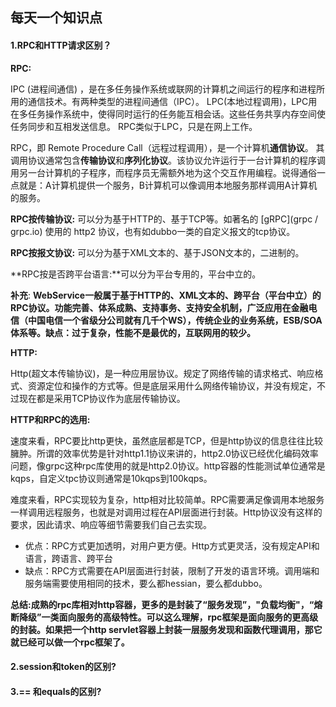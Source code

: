 ## 每天一个知识点

#### 1.RPC和HTTP请求区别？

**RPC:**

IPC (进程间通信) ，是在多任务操作系统或联网的计算机之间运行的程序和进程所用的通信技术。有两种类型的进程间通信（IPC）。
LPC(本地过程调用)，LPC用在多任务操作系统中，使得同时运行的任务能互相会话。这些任务共享内存空间使任务同步和互相发送信息。
RPC类似于LPC，只是在网上工作。

RPC，即 Remote Procedure Call（远程过程调用），是一个计算机**通信协议**。 其调用协议通常包含**传输协议**和**序列化协议**。该协议允许运行于一台计算机的程序调用另一台计算机的子程序，而程序员无需额外地为这个交互作用编程。说得通俗一点就是：A计算机提供一个服务，B计算机可以像调用本地服务那样调用A计算机的服务。

**RPC按传输协议:** 可以分为基于HTTP的、基于TCP等。如著名的 [gRPC](grpc / grpc.io) 使用的 http2 协议，也有如dubbo一类的自定义报文的tcp协议。

**RPC按报文协议:** 可以分为基于XML文本的、基于JSON文本的，二进制的。

**RPC按是否跨平台语言:**可以分为平台专用的，平台中立的。

**补充**: **WebService一般属于基于HTTP的、XML文本的、跨平台（平台中立）的RPC协议。功能完善、体系成熟、支持事务、支持安全机制，广泛应用在金融电信（中国电信一个省级分公司就有几千个WS），传统企业的业务系统，ESB/SOA体系等。缺点：过于复杂，性能不是最优的，互联网用的较少。**

**HTTP:**

Http(超文本传输协议)，是一种应用层协议。规定了网络传输的请求格式、响应格式、资源定位和操作的方式等。但是底层采用什么网络传输协议，并没有规定，不过现在都是采用TCP协议作为底层传输协议。

**HTTP和RPC的选用:**

速度来看，RPC要比http更快，虽然底层都是TCP，但是http协议的信息往往比较臃肿。所谓的效率优势是针对http1.1协议来讲的，http2.0协议已经优化编码效率问题，像grpc这种rpc库使用的就是http2.0协议。http容器的性能测试单位通常是kqps，自定义tpc协议则通常是10kqps到100kqps。

难度来看，RPC实现较为复杂，http相对比较简单。RPC需要满足像调用本地服务一样调用远程服务，也就是对调用过程在API层面进行封装。Http协议没有这样的要求，因此请求、响应等细节需要我们自己去实现。

- 优点：RPC方式更加透明，对用户更方便。Http方式更灵活，没有规定API和语言，跨语言、跨平台
- 缺点：RPC方式需要在API层面进行封装，限制了开发的语言环境。调用端和服务端需要使用相同的技术，要么都hessian，要么都dubbo。

**总结:成熟的rpc库相对http容器，更多的是封装了“服务发现”，"负载均衡"，“熔断降级”一类面向服务的高级特性。可以这么理解，rpc框架是面向服务的更高级的封装。如果把一个http servlet容器上封装一层服务发现和函数代理调用，那它就已经可以做一个rpc框架了。**



#### 2.session和token的区别?

#### 3.== 和equals的区别?